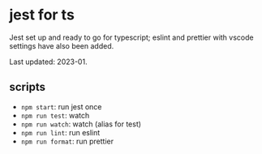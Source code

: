 # jest for ts

Jest set up and ready to go for typescript; eslint and prettier with vscode
settings have also been added.

Last updated: 2023-01.

## scripts

- `npm start`: run jest once
- `npm run test`: watch
- `npm run watch`: watch (alias for test)
- `npm run lint`: run eslint
- `npm run format`: run prettier

